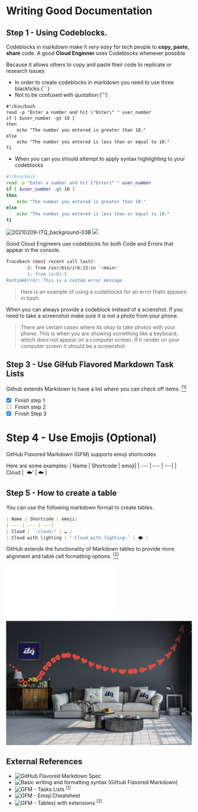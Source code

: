 # Writing Good Documentation

## Step 1 - Using Codeblocks.

Codeblocks in markdown make it *very easy* for tech people to **copy, paste, share** code.
A good __Cloud Enginner__ uses Codeblocks whenever possible

Because it allows others to copy and paste their code to replicate or research issues
- In order to create codeblocks in markdown you need to use three blackticks (```)
- Not to be confused with quotation (''')
  
```
#!/bin/bash
read -p "Enter a number and hit \"Enter\" " user_number
if [ $user_number -gt 10 ]
then
    echo "The number you entered is greater than 10."
else
    echo "The number you entered is less than or equal to 10."
fi
```

- When you can you should attempt to apply syntax highlighting to your codeblocks
```bash
#!/bin/bash
read -p "Enter a number and hit \"Enter\" " user_number
if [ $user_number -gt 10 ]
then
    echo "The number you entered is greater than 10."
else
    echo "The number you entered is less than or equal to 10."
fi
```
![20210209-ITQ_background-03B](https://github.com/Fsohmoek/github-docs-examples/assets/122841575/46497fa3-f25d-489c-a546-112a888767e9)
<img width="500px" src="https://github.com/Fsohmoek/github-docs-examples/assets/122841575/46497fa3-f25d-489c-a546-112a888767e9" />

Good Cloud Engineers use codeblocks for both Code and Errors that appear in the console.
```bash
Traceback (most recent call last):
        2: from /usr/bin/irb:23:in `<main>'
        1: from (irb):1
RuntimeError: This is a custom error message
```
> Here is an example of using a codeblocks for an error thaht appears in bash.

When you can always provide a codeblock instead of a screnshot.
If you need to take a screenshot make sure it is not a photo from your phone.

> There are certain cases where its okay to take photos with your phone. This is when you are showing something like a keyboard, which does not appear on a computer screen.
If it render on your computer screen it should be a screenshot 

## Step 3 - Use GiHub Flavored Markdown Task Lists

Github extends Markdown to have a list where you can check off items. [<sup>[1]</sup>](#external-references)

- [x] Finish step 1
- [ ] Finish step 2
- [x] Finish Step 3

# Step 4 - Use Emojis (Optional)
 GitHub Flavored Markdown (GFM) supports emoji shortcodes

 Here are some examples:
 | Name | Shortcode | emoji|
 | --- | --- | ---|
 | Cloud | `:cloud:' | :cloud: |

## Step 5 - How to create a table

You can use the following markdown format to create tables.

```md
| Name | Shortcode | emoji|
| --- | --- | ---|
| Cloud | `:cloud:' | ☁️ |
| Cloud with lighting | ':Cloud_with_lighting:` | 🌩️ |
```
GitHub extends the functionality of Markdown tables to provide more alignment and table cell formatting options. [<sup>[2]</sup>](#external-references)

![Secret Window Hidden Garden](secret-window/hidden-garden.md)
![Photo](assets/20210209-ITQ_background-02B.jpg)
##  External References

- ![GitHub Flavored Markdown Spec](https://github.github.com/gfm/) 
- ![Basic writing and formatting syntax (Github Flavored Markdown)](https://docs.github.com/en/get-started/writing-on-github/getting-started-with-writing-and-formatting-on-github/basic-writing-and-formatting-syntax) 
- ![GFM - Tasks Lists](https://docs.github.com/en/get-started/writing-on-github/getting-started-with-writing-and-formatting-on-github/basic-writing-and-formatting-syntax#task-lists) <sup>[1]</sup>
- ![GFM - Emoji Cheatsheet](https://github.com/ikatyang/emoji-cheat-sheet)
- ![GFM - Tables( with extensions](https://github.github.com/gfm/#tables-extensions-) <sup>[2]</sup>
